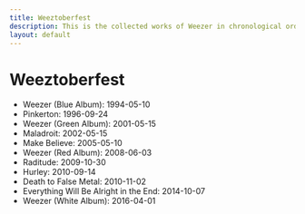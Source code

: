 ```yaml
---
title: Weeztoberfest
description: This is the collected works of Weezer in chronological order.
layout: default
---
```


# Weeztoberfest

- Weezer (Blue Album): 1994-05-10
- Pinkerton: 1996-09-24
- Weezer (Green Album): 2001-05-15
- Maladroit: 2002-05-15
- Make Believe: 2005-05-10
- Weezer (Red Album): 2008-06-03
- Raditude: 2009-10-30
- Hurley: 2010-09-14
- Death to False Metal: 2010-11-02
- Everything Will Be Alright in the End: 2014-10-07
- Weezer (White Album): 2016-04-01
